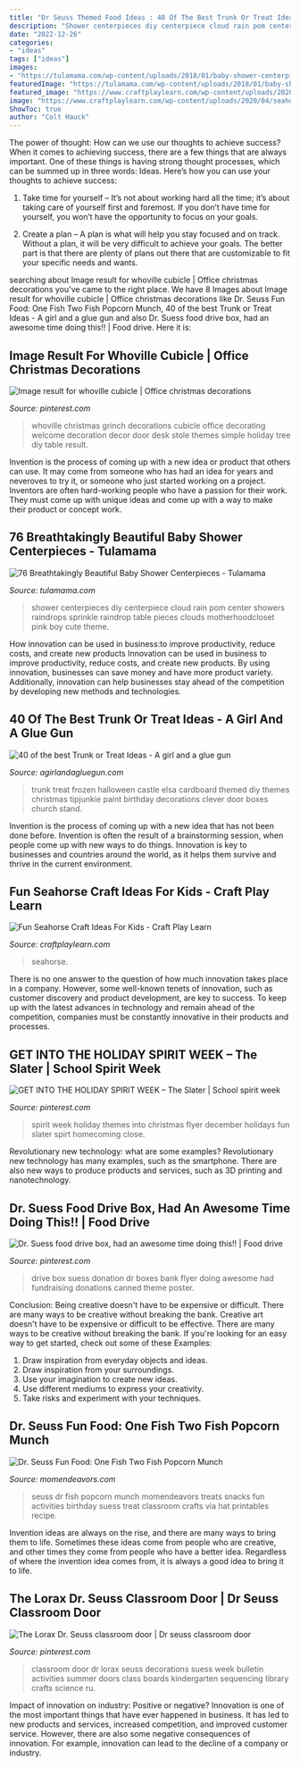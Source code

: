 ```yaml
---
title: "Dr Seuss Themed Food Ideas : 40 Of The Best Trunk Or Treat Ideas"
description: "Shower centerpieces diy centerpiece cloud rain pom center showers raindrops sprinkle raindrop table pieces clouds motherhoodcloset pink boy cute theme"
date: "2022-12-26"
categories:
- "ideas"
tags: ["ideas"]
images:
- "https://tulamama.com/wp-content/uploads/2018/01/baby-shower-centerpieces-1-447x940.jpg"
featuredImage: "https://tulamama.com/wp-content/uploads/2018/01/baby-shower-centerpieces-1-447x940.jpg"
featured_image: "https://www.craftplaylearn.com/wp-content/uploads/2020/04/seahorse.jpg"
image: "https://www.craftplaylearn.com/wp-content/uploads/2020/04/seahorse.jpg"
ShowToc: true
author: "Colt Hauck"
---
```



The power of thought: How can we use our thoughts to achieve success?
When it comes to achieving success, there are a few things that are always important. One of these things is having strong thought processes, which can be summed up in three words: Ideas. Here’s how you can use your thoughts to achieve success: 
1. Take time for yourself – It’s not about working hard all the time; it’s about taking care of yourself first and foremost. If you don’t have time for yourself, you won’t have the opportunity to focus on your goals.

2. Create a plan – A plan is what will help you stay focused and on track. Without a plan, it will be very difficult to achieve your goals. The better part is that there are plenty of plans out there that are customizable to fit your specific needs and wants.


	

		
searching about Image result for whoville cubicle | Office christmas decorations you've came to the right place. We have 8 Images about Image result for whoville cubicle | Office christmas decorations like Dr. Seuss Fun Food: One Fish Two Fish Popcorn Munch, 40 of the best Trunk or Treat Ideas - A girl and a glue gun and also Dr. Suess food drive box, had an awesome time doing this!! | Food drive. Here it is:
		
    
## Image Result For Whoville Cubicle | Office Christmas Decorations

<img loading=lazy src="https://i.pinimg.com/736x/f3/cd/83/f3cd830cd17bd12f9705ccc27326765c.jpg" onerror="this.onerror=null;this.src='https://tse1.mm.bing.net/th?id=OIP.Oj1Pm0rORRamu9z3D9merwHaJ4&amp;pid=15.1';" alt="Image result for whoville cubicle | Office christmas decorations">

_Source: pinterest.com_

>whoville christmas grinch decorations cubicle office decorating welcome decoration decor door desk stole themes simple holiday tree diy table result. 

	

Invention is the process of coming up with a new idea or product that others can use. It may come from someone who has had an idea for years and neveroves to try it, or someone who just started working on a project. Inventors are often hard-working people who have a passion for their work. They must come up with unique ideas and come up with a way to make their product or concept work.

    
## 76 Breathtakingly Beautiful Baby Shower Centerpieces - Tulamama

<img loading=lazy src="https://tulamama.com/wp-content/uploads/2018/01/baby-shower-centerpieces-1-447x940.jpg" onerror="this.onerror=null;this.src='https://tse2.mm.bing.net/th?id=OIP.J_61NVUM4Yg7A4QC3AEo1AAAAA&amp;pid=15.1';" alt="76 Breathtakingly Beautiful Baby Shower Centerpieces - Tulamama">

_Source: tulamama.com_

>shower centerpieces diy centerpiece cloud rain pom center showers raindrops sprinkle raindrop table pieces clouds motherhoodcloset pink boy cute theme. 

	

How innovation can be used in business:to improve productivity, reduce costs, and create new products
Innovation can be used in business to improve productivity, reduce costs, and create new products. By using innovation, businesses can save money and have more product variety. Additionally, innovation can help businesses stay ahead of the competition by developing new methods and technologies.

    
## 40 Of The Best Trunk Or Treat Ideas - A Girl And A Glue Gun

<img loading=lazy src="https://www.agirlandagluegun.com/wp-content/uploads/2016/09/7a013a212599db4fd7eae075d4442946.jpg" onerror="this.onerror=null;this.src='https://tse3.mm.bing.net/th?id=OIP.R_9Z0VYxZzvnXAGlj_qeFQHaFj&amp;pid=15.1';" alt="40 of the best Trunk or Treat Ideas - A girl and a glue gun">

_Source: agirlandagluegun.com_

>trunk treat frozen halloween castle elsa cardboard themed diy themes christmas tipjunkie paint birthday decorations clever door boxes church stand. 

	

Invention is the process of coming up with a new idea that has not been done before. Invention is often the result of a brainstorming session, when people come up with new ways to do things. Innovation is key to businesses and countries around the world, as it helps them survive and thrive in the current environment.

    
## Fun Seahorse Craft Ideas For Kids - Craft Play Learn

<img loading=lazy src="https://www.craftplaylearn.com/wp-content/uploads/2020/04/seahorse.jpg" onerror="this.onerror=null;this.src='https://tse3.mm.bing.net/th?id=OIP.TRGl2hzrhnh8cqVu1DcEhQHaLH&amp;pid=15.1';" alt="Fun Seahorse Craft Ideas For Kids - Craft Play Learn">

_Source: craftplaylearn.com_

>seahorse. 

	

There is no one answer to the question of how much innovation takes place in a company. However, some well-known tenets of innovation, such as customer discovery and product development, are key to success. To keep up with the latest advances in technology and remain ahead of the competition, companies must be constantly innovative in their products and processes.

    
## GET INTO THE HOLIDAY SPIRIT WEEK – The Slater | School Spirit Week

<img loading=lazy src="https://i.pinimg.com/736x/88/2b/88/882b882f6950029065ef63d1e1894c45.jpg" onerror="this.onerror=null;this.src='https://tse3.mm.bing.net/th?id=OIP.mIiRNaRNK0oSKINFtk6V5QHaJh&amp;pid=15.1';" alt="GET INTO THE HOLIDAY SPIRIT WEEK – The Slater | School spirit week">

_Source: pinterest.com_

>spirit week holiday themes into christmas flyer december holidays fun slater spirt homecoming close. 

	

Revolutionary new technology: what are some examples?
Revolutionary new technology has many examples, such as the smartphone. There are also new ways to produce products and services, such as 3D printing and nanotechnology.

    
## Dr. Suess Food Drive Box, Had An Awesome Time Doing This!! | Food Drive

<img loading=lazy src="https://i.pinimg.com/originals/8d/df/d7/8ddfd7878d9a50c6aecb548721c33125.jpg" onerror="this.onerror=null;this.src='https://tse3.mm.bing.net/th?id=OIP.x5dtKTiRgwONoLXq8PukiwHaJ4&amp;pid=15.1';" alt="Dr. Suess food drive box, had an awesome time doing this!! | Food drive">

_Source: pinterest.com_

>drive box suess donation dr boxes bank flyer doing awesome had fundraising donations canned theme poster. 

	

Conclusion: Being creative doesn't have to be expensive or difficult. There are many ways to be creative without breaking the bank.
Creative art doesn't have to be expensive or difficult to be effective. There are many ways to be creative without breaking the bank. If you're looking for an easy way to get started, check out some of these Examples: 
1. Draw inspiration from everyday objects and ideas.
2. Draw inspiration from your surroundings.
3. Use your imagination to create new ideas. 
4. Use different mediums to express your creativity.
5. Take risks and experiment with your techniques.

    
## Dr. Seuss Fun Food: One Fish Two Fish Popcorn Munch

<img loading=lazy src="http://www.momendeavors.com/wp-content/uploads/2014/03/Dr.-Seuss-One-Fish-Two-Fish-Popcorn-Munch-705x1024.jpg" onerror="this.onerror=null;this.src='https://tse1.mm.bing.net/th?id=OIP.Ha-Lt9dDAuWzT9uIpkO49QHaKw&amp;pid=15.1';" alt="Dr. Seuss Fun Food: One Fish Two Fish Popcorn Munch">

_Source: momendeavors.com_

>seuss dr fish popcorn munch momendeavors treats snacks fun activities birthday suess treat classroom crafts via hat printables recipe. 

	

Invention ideas are always on the rise, and there are many ways to bring them to life. Sometimes these ideas come from people who are creative, and other times they come from people who have a better idea. Regardless of where the invention idea comes from, it is always a good idea to bring it to life.

    
## The Lorax Dr. Seuss Classroom Door | Dr Seuss Classroom Door

<img loading=lazy src="https://i.pinimg.com/originals/85/8c/64/858c6479267cb40cbcdf8eb9c621dc85.jpg" onerror="this.onerror=null;this.src='https://tse4.mm.bing.net/th?id=OIP.xOCDST7HzOIcGvVCIGji_wHaOA&amp;pid=15.1';" alt="The Lorax Dr. Seuss classroom door | Dr seuss classroom door">

_Source: pinterest.com_

>classroom door dr lorax seuss decorations suess week bulletin activities summer doors class boards kindergarten sequencing library crafts science ru. 

	

Impact of innovation on industry: Positive or negative?
Innovation is one of the most important things that have ever happened in business. It has led to new products and services, increased competition, and improved customer service. However, there are also some negative consequences of innovation. For example, innovation can lead to the decline of a company or industry.

